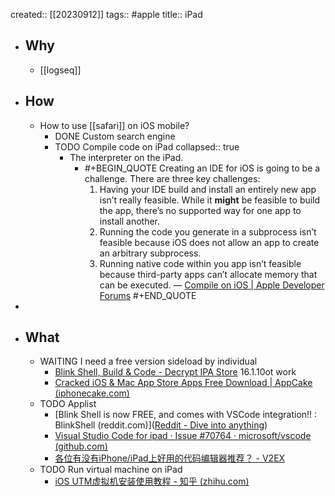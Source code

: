 created:: [[20230912]]
tags:: #apple
title:: iPad

- ## Why
  - [[logseq]]
- ## How
  - How to use [[safari]] on iOS mobile?
    - DONE Custom search engine
    - TODO Compile code on iPad
      collapsed:: true
      - The interpreter on the iPad.
        - #+BEGIN_QUOTE
          Creating an IDE for iOS is going to be a challenge. There are three key challenges:
          1. Having your IDE build and install an entirely new app isn’t really feasible. While it __might__ be feasible to build the app, there’s no supported way for one app to install another.
          2. Running the code you generate in a subprocess isn’t feasible because iOS does not allow an app to create an arbitrary subprocess.
          3. Running native code within you app isn’t feasible because third-party apps can’t allocate memory that can be executed.
          — [Compile on iOS | Apple Developer Forums](https://developer.apple.com/forums/thread/128859)
          #+END_QUOTE
-
- ## What
  - WAITING I need a free version sideload by individual
    - [Blink Shell, Build & Code - Decrypt IPA Store](https://decrypt.day/app/id1594898306) 16.1.10ot work
    - [Cracked iOS & Mac App Store Apps Free Download | AppCake (iphonecake.com)](https://iphonecake.com/)
  - TODO Applist
    - [Blink Shell is now FREE, and comes with VSCode integration!! : BlinkShell (reddit.com)]([Reddit - Dive into anything](https://www.reddit.com/r/BlinkShell/comments/sq3zur/blink_shell_is_now_free_and_comes_with_vscode/))
    - [Visual Studio Code for ipad · Issue #70764 · microsoft/vscode (github.com)](https://github.com/microsoft/vscode/issues/70764)
    - [各位有没有iPhone/iPad上好用的代码编辑器推荐？ - V2EX](https://v2ex.com/t/39383)
  - TODO Run virtual machine on iPad
    - [iOS UTM虚拟机安装使用教程 - 知乎 (zhihu.com)](https://zhuanlan.zhihu.com/p/437319496)